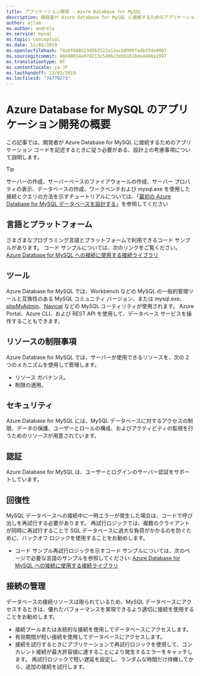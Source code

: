 ```yaml
---
title: アプリケーション開発 - Azure Database for MySQL
description: 開発者が Azure Database for MySQL に接続するためのアプリケーション コードを記述するときに従う必要がある、設計上の考慮事項について説明します
author: ajlam
ms.author: andrela
ms.service: mysql
ms.topic: conceptual
ms.date: 12/02/2019
ms.openlocfilehash: 74abf680223d562522a11ecb8999fedb37de9907
ms.sourcegitcommit: 6bb98654e97d213c549b23ebb161bda4468a1997
ms.translationtype: HT
ms.contentlocale: ja-JP
ms.lasthandoff: 12/03/2019
ms.locfileid: "74770273"
---
```

# <a name="application-development-overview-for-azure-database-for-mysql"></a>Azure Database for MySQL のアプリケーション開発の概要 
この記事では、開発者が Azure Database for MySQL に接続するためのアプリケーション コードを記述するときに従う必要がある、設計上の考慮事項について説明します。 

> [!TIP]
> サーバーの作成、サーバーベースのファイアウォールの作成、サーバー プロパティの表示、データベースの作成、ワークベンチおよび mysql.exe を使用した接続とクエリの方法を示すチュートリアルについては、「[最初の Azure Database for MySQL データベースを設計する](tutorial-design-database-using-portal.md)」を参照してください

## <a name="language-and-platform"></a>言語とプラットフォーム
さまざまなプログラミング言語とプラットフォームで利用できるコード サンプルがあります。 コード サンプルについては、次のリンクをご覧ください。[Azure Database for MySQL への接続に使用する接続ライブラリ](concepts-connection-libraries.md)

## <a name="tools"></a>ツール
Azure Database for MySQL では、Workbench などの MySQL の一般的管理ツールと互換性のある MySQL コミュニティ バージョン、または mysql.exe、[phpMyAdmin](https://www.phpmyadmin.net/)、[Navicat](https://www.navicat.com/products/navicat-for-mysql) などの MySQL ユーティリティが使用されます。 Azure Portal、Azure CLI、および REST API を使用して、データベース サービスを操作することもできます。

## <a name="resource-limitations"></a>リソースの制限事項
Azure Database for MySQL では、サーバーが使用できるリソースを、次の 2 つのメカニズムを使用して管理します。 
- リソース ガバナンス。
- 制限の適用。

## <a name="security"></a>セキュリティ
Azure Database for MySQL には、MySQL データベースに対するアクセスの制限、データの保護、ユーザーとロールの構成、およびアクティビティの監視を行うためのリソースが用意されています。

## <a name="authentication"></a>認証
Azure Database for MySQL は、ユーザーとログインのサーバー認証をサポートしています。

## <a name="resiliency"></a>回復性
MySQL データベースへの接続中に一時エラーが発生した場合は、コードで呼び出しを再試行する必要があります。 再試行ロジックでは、複数のクライアントが同時に再試行することで SQL データベースに過大な負荷がかかるのを防ぐために、バックオフ ロジックを使用することをお勧めします。

- コード サンプル再試行ロジックを示すコード サンプルについては、次のページで必要な言語のサンプルを参照してください: [Azure Database for MySQL への接続に使用する接続ライブラリ](concepts-connection-libraries.md)

## <a name="managing-connections"></a>接続の管理
データベースの接続リソースは限られているため、MySQL データベースにアクセスするときは、優れたパフォーマンスを実現できるよう適切に接続を使用することをお勧めします。
- 接続プールまたは永続的な接続を使用してデータベースにアクセスします。
- 有効期間が短い接続を使用してデータベースにアクセスします。 
- 接続を試行するときにアプリケーションで再試行ロジックを使用して、コンカレント接続が最大許容値に達することにより発生するエラーをキャッチします。 再試行ロジックで短い遅延を設定し、ランダムな時間だけ待機してから、追加の接続を試行します。
